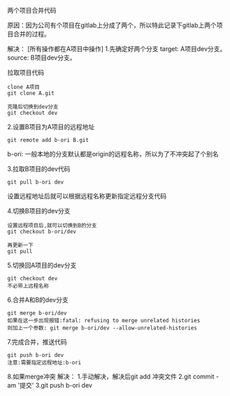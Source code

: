 两个项目合并代码


原因：因为公司有个项目在gitlab上分成了两个，所以特此记录下gitlab上两个项目合并的过程。

解决： [所有操作都在A项目中操作]
1.先确定好两个分支
target: A项目dev分支。
source: B项目dev分支。

拉取项目代码
```shell script
clone A项目
git clone A.git

克隆后切换到dev分支
git checkout dev
```


2.设置B项目为A项目的远程地址
```shell script
git remote add b-ori B.git
```
b-ori: 一般本地的分支默认都是origin的远程名称，所以为了不冲突起了个别名


3.拉取B项目的dev代码
```shell script
git pull b-ori dev
```
设置远程地址后就可以根据远程名称更新指定远程分支代码


4.切换B项目的dev分支
```shell script
设置远程项目后,就可以切换到B的分支
git checkout b-ori/dev

再更新一下
git pull
```


5.切换回A项目的dev分支
```shell script
git checkout dev
不必带上远程名称
```


6.合并A和B的dev分支
```shell script
git merge b-ori/dev
如果在这一步出现报错:fatal: refusing to merge unrelated histories
则加上一个参数: git merge b-ori/dev --allow-unrelated-histories
```


7.完成合并，推送代码
```shell script
git push b-ori dev
注意:需要指定远程地址:b-ori
```

8.如果merge冲突
解决：
1.手动解决，解决后git add 冲突文件
2.git commit -am '提交'
3.git push b-ori dev
